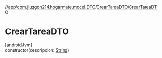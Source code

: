 //[app](../../../index.md)/[com.jluqgon214.hogarmate.model.DTO](../index.md)/[CrearTareaDTO](index.md)/[CrearTareaDTO](-crear-tarea-d-t-o.md)

# CrearTareaDTO

[androidJvm]\
constructor(descripcion: [String](https://kotlinlang.org/api/latest/jvm/stdlib/kotlin-stdlib/kotlin/-string/index.html))
